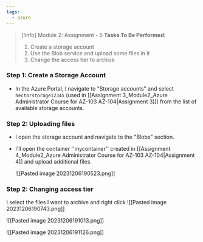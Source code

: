 ```yaml
---
tags:
  - azure
---
```

> [!info] Module 2: Assignment - 5
> **Tasks To Be Performed:** 
> 1. Create a storage account 
> 2. Use the Blob service and upload some files in it 
> 3. Change the access tier to archive

### Step 1: Create a Storage Account 
 - In the Azure Portal, I navigate to "Storage accounts" and select  `hectorstorage12345` (used in [[Assignment 3_Module2_Azure Administrator Course for AZ-103 AZ-104|Assignment 3]]) from the list of available storage accounts.


### Step 2: Uploading files
- I open the storage account and navigate to the "Blobs" section.
- I'll open the container ''mycontainer'' created in [[Assignment 4_Module2_Azure Administrator Course for AZ-103 AZ-104|Assignment 4]] and upload additional files.
  
  ![[Pasted image 20231206190523.png]]

### Step 2: Changing access tier
I select the files I want to archive and right click
![[Pasted image 20231206190743.png]]

![[Pasted image 20231206191013.png]]

![[Pasted image 20231206191126.png]]

